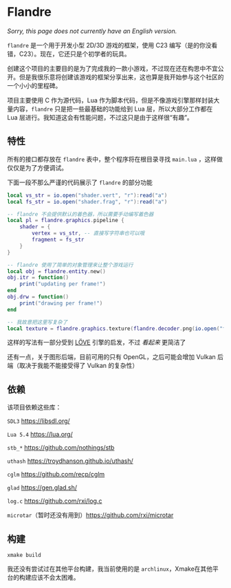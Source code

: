 # Flandre

_Sorry, this page does not currently have an English version._

`flandre` 是一个用于开发小型 2D/3D 游戏的框架，使用 C23 编写（是的你没看错，C23）。现在，它还只是个初学者的玩具。

创建这个项目的主要目的是为了完成我的一款小游戏，不过现在还在构思中不宜公开。但是我很乐意将创建该游戏的框架分享出来，这也算是我开始参与这个社区的一个小小的里程碑。

项目主要使用 C 作为源代码，Lua 作为脚本代码，但是不像游戏引擎那样封装大量内容，`flandre` 只是把一些最基础的功能给到 Lua 层，所以大部分工作都在 Lua 层进行。我知道这会有性能问题，不过这只是由于这样很“有趣”。

## 特性

所有的接口都存放在 `flandre` 表中，整个程序将在根目录寻找 `main.lua` ，这样做仅仅是为了方便调试。

下面一段不那么严谨的代码展示了 `flandre` 的部分功能

```lua
local vs_str = io.open("shader.vert", "r"):read("a")
local fs_str = io.open("shader.frag", "r"):read("a")

-- flandre 不会提供默认的着色器，所以需要手动编写着色器
local pl = flandre.graphics.pipeline {
    shader = {
        vertex = vs_str, -- 直接写字符串也可以哦
        fragment = fs_str
    }
}

-- flandre 使用了简单的对象管理来让整个游戏运行
local obj = flandre.entity.new()
obj.itr = function()
    print("updating per frame!")
end
obj.drw = function()
    print("drawing per frame!")
end

-- 我故意把这里写复杂了
local texture = flandre.graphics.texture(flandre.decoder.png(io.open("foo.png", "rb"):read("a")))
```

这样的写法有一部分受到 [LÖVE](https://love2d.org/) 引擎的启发，不过 _看起来_ 更简洁了

还有一点，关于图形后端，目前可用的只有 OpenGL，之后可能会增加 Vulkan 后端（取决于我能不能接受得了 Vulkan 的复杂性）

## 依赖

该项目依赖这些库：

`SDL3` https://libsdl.org/

`Lua 5.4` https://lua.org/

`stb_*` https://github.com/nothings/stb

`uthash` https://troydhanson.github.io/uthash/

`cglm` https://github.com/recp/cglm

`glad` https://gen.glad.sh/

`log.c` https://github.com/rxi/log.c

`microtar`（暂时还没有用到）https://github.com/rxi/microtar

## 构建

```shell
xmake build
```

我还没有尝试过在其他平台构建，我当前使用的是 `archlinux`，Xmake在其他平台的构建应该不会太困难。